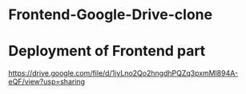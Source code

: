 # Frontend-Google-Drive-clone

# Deployment of Frontend part
https://drive.google.com/file/d/1iyLno2Qo2hngdhPQZq3pxmMl894A-eQF/view?usp=sharing
